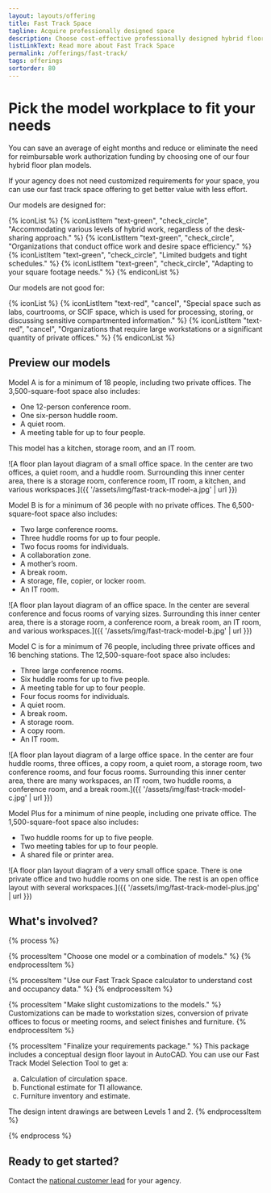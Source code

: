 ```yaml
---
layout: layouts/offering
title: Fast Track Space
tagline: Acquire professionally designed space
description: Choose cost-effective professionally designed hybrid floor plans that can met an accelerated requirements and design schedule
listLinkText: Read more about Fast Track Space
permalink: /offerings/fast-track/
tags: offerings
sortorder: 80
---
```


# Pick the model workplace to fit your needs

You can save an average of eight months and reduce or eliminate the need for reimbursable work authorization funding by choosing one of our four hybrid floor plan models.

If your agency does not need customized requirements for your space, you can use our fast track space offering to get better value with less effort.

Our models are designed for:

{% iconList %}
  {% iconListItem "text-green", "check_circle", "Accommodating various levels of hybrid work, regardless of the desk-sharing approach." %}
  {% iconListItem "text-green", "check_circle", "Organizations that conduct office work and desire space efficiency." %}
  {% iconListItem "text-green", "check_circle", "Limited budgets and tight schedules." %}
  {% iconListItem "text-green", "check_circle", "Adapting to your square footage needs." %}
{% endiconList %}

Our models are not good for:

{% iconList %}
  {% iconListItem "text-red", "cancel", "Special space such as labs, courtrooms, or SCIF space, which is used for processing, storing, or discussing sensitive compartmented information." %}
  {% iconListItem "text-red", "cancel", "Organizations that require large workstations or a significant quantity of private offices." %}
{% endiconList %}


## Preview our models

Model A is for a minimum of 18 people, including two private offices. The 3,500-square-foot space also includes:

* One 12-person conference room.
* One six-person huddle room.
* A quiet room.
* A meeting table for up to four people.

This model has a kitchen, storage room, and an IT room.

![A floor plan layout diagram of a small office space. In the center are two offices, a quiet room, and a huddle room. Surrounding this inner center area, there is a storage room, conference room, IT room, a kitchen, and various workspaces.]({{ '/assets/img/fast-track-model-a.jpg' | url }})

Model B is for a minimum of 36 people with no private offices. The 6,500-square-foot space also includes:

* Two large conference rooms.
* Three huddle rooms for up to four people.
* Two focus rooms for individuals.
* A collaboration zone.
* A mother’s room.
* A break room.
* A storage, file, copier, or locker room.
* An IT room.

![A floor plan layout diagram of an office space. In the center are several conference and focus rooms of varying sizes. Surrounding this inner center area, there is a storage room, a conference room, a break room, an IT room, and various workspaces.]({{ '/assets/img/fast-track-model-b.jpg' | url }})

Model C is for a minimum of 76 people, including three private offices and 16 benching stations. The 12,500-square-foot space also includes:

* Three large conference rooms.
* Six huddle rooms for up to five people.
* A meeting table for up to four people.
* Four focus rooms for individuals.
* A quiet room.
* A break room.
* A storage room.
* A copy room.
* An IT room.

![A floor plan layout diagram of a large office space. In the center are four huddle rooms, three offices, a copy room, a quiet room, a storage room, two conference rooms, and four focus rooms. Surrounding this inner center area, there are many workspaces, an IT room, two huddle rooms, a conference room, and a break room.]({{ '/assets/img/fast-track-model-c.jpg' | url }})

Model Plus for a minimum of nine people, including one private office. The 1,500-square-foot space also includes:

* Two huddle rooms for up to five people.
* Two meeting tables for up to four people.
* A shared file or printer area.

![A floor plan layout diagram of a very small office space. There is one private office and two huddle rooms on one side. The rest is an open office layout with several workspaces.]({{ '/assets/img/fast-track-model-plus.jpg' | url }})


## What's involved?

{% process %}

  {% processItem "Choose one model or a combination of models." %}
  {% endprocessItem %}

  {% processItem "Use our Fast Track Space calculator to understand cost and occupancy data." %}
  {% endprocessItem %}

  {% processItem "Make slight customizations to the models." %}
  Customizations can be made to workstation sizes, conversion of private offices to focus or meeting rooms, and select finishes and furniture.
  {% endprocessItem %}

  {% processItem "Finalize your requirements package." %}
  This package includes a conceptual design floor layout in AutoCAD. You can use our Fast Track Model Selection Tool to get a:

  <ol type="a">
    <li>Calculation of circulation space.</li>
    <li>Functional estimate for TI allowance.</li>
    <li>Furniture inventory and estimate.</li>
  </ol>

  The design intent drawings are between Levels 1 and 2.
  {% endprocessItem %}

{% endprocess %}


## Ready to get started?

Contact the [national customer lead](https://www.gsa.gov/about-us/organization/public-buildings-service/office-of-portfolio-mgmt-customer-engagement/office-of-customer-engagement/account-management-program/pbs-national-customer-leads?gsaredirect=nams) for your agency.
